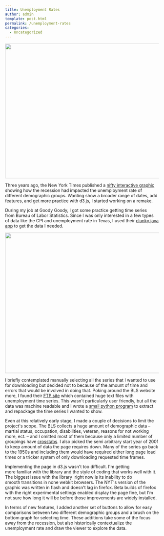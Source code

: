 ```yaml
---
title: Unemployment Rates
author: admin
template: post.html
permalink: /unemployment-rates
categories:
  - Uncategorized
---
```

[<img class="aligncenter size-large wp-image-185" title="unemployment rates" src="http://www.roadtolarissa.com/wp-content/uploads/2013/01/rate1-1024x705.png" alt="" width="640" height="440" />][1]

Three years ago, the New York Times published a [nifty interactive graphic][2] showing how the recession had impacted the unemployment rate of different demographic groups. Wanting show a broader range of dates, add features, and get more practice with d3.js, I started working on a remake.

During my job at Goody Goody, I got some practice getting time series from Bureau of Labor Statistics. Since I was only interested in a few types of data like the CPI and unemployment rate in Texas, I used their [clunky java app][3] to get the data I needed.

[<img class="aligncenter size-full wp-image-186" title="BLS java app" src="http://www.roadtolarissa.com/wp-content/uploads/2013/01/rate2.png" alt="" width="784" height="459" />][4]

I briefly contemplated manually selecting all the series that I wanted to use for downloading but decided not to because of the amount of time and errors that would be involved in doing that. Poking around the BLS website more, I found their [FTP site][5] which contained huge text files with unemployment time series. This wasn't particularly user friendly, but all the data was machine readable and I wrote a [small python program][6] to extract and repackage the time series I wanted to show.

Even at this relatively early stage, I made a couple of decisions to limit the project's scope. The BLS collects a huge amount of demographic data &#8211; martial status, occupation, disabilities, veteran, reasons for not working more, ect. &#8211; and I omitted most of them because only a limited number of groupings have [crosstabs][7]. I also picked the semi arbitrary start year of 2001 to keep amount of data the page requires down. Many of the series go back to the 1950s and including them would have required either long page load times or a tricker system of only downloading requested time frames.

Implementing the page in d3.js wasn't too difficult. I'm getting more familiar with the library and the style of coding that works well with it. The biggest issue with the library  right now is its inability to do smooth transitions in none webkit browsers. The NYT's version of the graphic was written in flash and doesn't lag in firefox. Beta builds of firefox with the right experimental settings enabled display the page fine, but I'm not sure how long it will be before those improvements are widely installed.

In terms of new features, I added another set of buttons to allow for easy comparisons between two different demographic groups and a brush on the bottom graph for selecting time. These additions take some of the focus away from the recession, but also historically contextualize the unemployment rate and draw the viewer to explore the data.

 [1]: http://www.roadtolarissa.com/unemployment
 [2]: http://www.nytimes.com/interactive/2009/11/06/business/economy/unemployment-lines.html
 [3]: http://data.bls.gov/pdq/querytool.jsp?survey=ln
 [4]: http://www.roadtolarissa.com/wp-content/uploads/2013/01/rate2.png
 [5]: ftp://ftp.bls.gov/pub/time.series/ln
 [6]: https://github.com/1wheel/unemployment/blob/master/parseBLS.py
 [7]: http://en.wikipedia.org/wiki/Cross_tabulation
